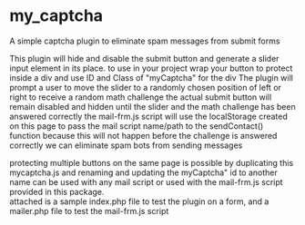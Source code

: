 # my_captcha
A simple captcha plugin to eliminate spam messages from submit forms

This plugin will hide and disable the submit button and generate a slider input element in its place.
to use in your project wrap your button to protect inside a div and use ID and Class of "myCaptcha" for the div
The plugin will prompt a user to move the slider to a randomly chosen position of left or right to receive a random math challenge
the actual submit button will remain disabled and hidden until the slider and the math challenge has been answered correctly
the mail-frm.js script will use the localStorage created on this page to pass the mail script name/path to the sendContact() function
because this will not happen before the challenge is answered correctly we can eliminate spam bots from sending messages

protecting multiple buttons on the same page is possible by duplicating this mycaptcha.js and renaming and updating the
myCaptcha" id to another name can be used with any mail script or used with the mail-frm.js script provided in this package.  
attached is a sample index.php file to test the plugin on a form, and a mailer.php file to test the mail-frm.js script
